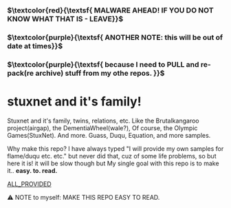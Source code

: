 ### **$\textcolor{red}{\textsf{ MALWARE AHEAD! IF YOU  DO NOT  KNOW WHAT THAT IS  - LEAVE}}$**

### **$\textcolor{purple}{\textsf{ ANOTHER NOTE: this will be out of date at times}}$**
### **$\textcolor{purple}{\textsf{ because I need to PULL and re-pack(re archive) stuff from my othe repos. }}$**
# stuxnet and it's family! 

 Stuxnet and it's family, twins, relations, etc. Like the Brutalkangaroo project(airgap), the DementiaWheel(wale?), Of course, the Olympic Games(StuxNet).
 And more. Guass, Duqu, Equation, and more samples.

 Why make this repo? I have always typed "I will provide my own samples for flame/duqu etc. etc." but never did that, cuz of some life problems, so but here it is! it will be slow though but My single goal with this repo is to make it..
 **easy. to. read.**

[ALL_PROVIDED ](https://github.com/loneicewolf/stuxnet_and_its_twins/tree/ALL_PROVIDED)

⚠️ NOTE to myself: MAKE THIS REPO EASY TO READ.
